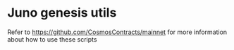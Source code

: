 # Juno genesis utils

Refer to https://github.com/CosmosContracts/mainnet for more information about how to use these scripts
